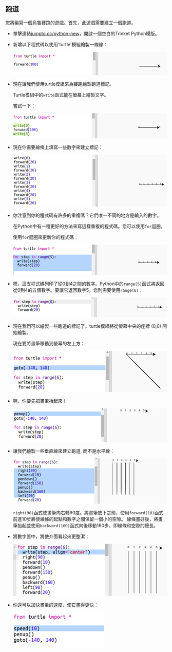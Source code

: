 ## 跑道

您將編寫一個烏龜賽跑的遊戲。首先，此遊戲需要建立一個跑道。

+ 單擊連結<a href="http://jumpto.cc/python-new" target="_blank">jumpto.cc/python-new</a>，開啟一個空白的Trinket Python模版。

+ 新增以下程式碼以使用'turtle'模組繪製一條線：
    
    ![截圖](images/race-forward.png)

+ 現在讓我們使用turtle模組來為賽跑繪製跑道標記。
    
    Turtle模組中的`write`函式能在螢幕上繪製文字。
    
    嘗試一下：
    
    ![截圖](images/race-markings1.png)

+ 現在你需要線條上填寫一些數字來建立標記：
    
    ![截圖](images/race-markings2.png)

+ 你注意到你的程式碼有許多的重複嗎？它們唯一不同的地方是輸入的數字。
    
    在Python中有一種更好的方法來寫這樣重複的程式碼。您可以使用`for`迴圈。
    
    使用`for`迴圈來更新你的程式碼：
    
    ![截圖](images/race-for.png)

+ 嗯，這支程式碼列印了從0到4之間的數字。Python中的`range(5)`函式將返回從0到4的五個數字。要讓它返回數字5，您則需要使用`range(6)`：
    
    ![截圖](images/race-range.png)

+ 現在我們可以繪製一些跑道的標記了。turtle模組將從螢幕中央的座標 (0,0) 開始繪製。
    
    現在要將畫筆移動到螢幕的左上方：
    
    ![截圖](images/race-goto.png)

+ 啊，你要先把畫筆抬起來！
    
    ![截圖](images/race-penup.png)

+ 讓我們繪製一些垂直線來建立跑道, 而不是水平線：
    
    ![截圖](images/race-lines.png)
    
    `right(90)`函式使畫筆向右轉90度。將畫筆放下之前，使用`forward(10)`函式前進10步將使線條的起點和數字之間保留一個小的空隙。 線條畫好後，將畫筆抬起並使用`backward(160)`函式向後移動160步，即線條和空隙的總長。

+ 將數字置中，將使介面看起來更整潔：
    
    ![截圖](images/race-center.png)

+ 你還可以加快畫筆的速度，使它畫得更快：
    
    ![截圖](images/race-speed.png)